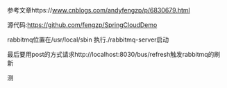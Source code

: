 参考文章https://www.cnblogs.com/andyfengzp/p/6830679.html

源代码:https://github.com/fengzp/SpringCloudDemo

rabbitmq位置在/usr/local/sbin 执行./rabbitmq-server启动

最后要用post的方式请求http://localhost:8030/bus/refresh触发rabbitmq的刷新

测
